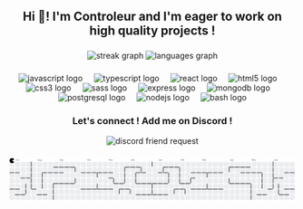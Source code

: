 <h2 align="center">Hi 👋! I'm Controleur and I'm eager to work on high quality projects !</h2>

###

<div align="center">
  <img src="https://streak-stats.demolab.com?user=controleur&locale=en&mode=daily&theme=dracula&hide_border=false&border_radius=5" height="150" alt="streak graph"  />
  <img src="https://github-readme-stats.vercel.app/api/top-langs?username=controleur&locale=en&hide_title=false&layout=compact&card_width=320&langs_count=5&theme=dracula&hide_border=false" height="150" alt="languages graph"  />
</div>

###

<div align="center">
  <img src="https://cdn.jsdelivr.net/gh/devicons/devicon/icons/javascript/javascript-original.svg" height="30" alt="javascript logo"  />
  <img width="12" />
  <img src="https://cdn.jsdelivr.net/gh/devicons/devicon/icons/typescript/typescript-original.svg" height="30" alt="typescript logo"  />
  <img width="12" />
  <img src="https://cdn.jsdelivr.net/gh/devicons/devicon/icons/react/react-original.svg" height="30" alt="react logo"  />
  <img width="12" />
  <img src="https://cdn.jsdelivr.net/gh/devicons/devicon/icons/html5/html5-original.svg" height="30" alt="html5 logo"  />
  <img width="12" />
  <img src="https://cdn.jsdelivr.net/gh/devicons/devicon/icons/css3/css3-original.svg" height="30" alt="css3 logo"  />
  <img width="12" />
  <img src="https://cdn.jsdelivr.net/gh/devicons/devicon/icons/sass/sass-original.svg" height="30" alt="sass logo"  />
  <img width="12" />
  <img src="https://cdn.jsdelivr.net/gh/devicons/devicon/icons/express/express-original.svg" height="30" alt="express logo"  />
  <img width="12" />
  <img src="https://cdn.jsdelivr.net/gh/devicons/devicon/icons/mongodb/mongodb-original.svg" height="30" alt="mongodb logo"  />
  <img width="12" />
  <img src="https://cdn.jsdelivr.net/gh/devicons/devicon/icons/postgresql/postgresql-original.svg" height="30" alt="postgresql logo"  />
  <img width="12" />
  <img src="https://cdn.jsdelivr.net/gh/devicons/devicon/icons/nodejs/nodejs-original.svg" height="30" alt="nodejs logo"  />
  <img width="12" />
  <img src="https://cdn.jsdelivr.net/gh/devicons/devicon/icons/bash/bash-original.svg" height="30" alt="bash logo"  />
</div>

###
<div align="center">
  <h3>Let's connect ! Add me on Discord !</h3>
    
  <picture align="center">
    <source media="(prefers-color-scheme: dark)" srcset="https://i.imgur.com/JWBDAVb.png">
    <source media="(prefers-color-scheme: light)" srcset="https://i.imgur.com/IfDAcYg.png">
    <img alt="discord friend request" src="https://i.imgur.com/JWBDAVb.png" width="500px">
  </picture>
</div>


###

<picture>
  <source media="(prefers-color-scheme: dark)" srcset="https://raw.githubusercontent.com/controleur/controleur/output/pacman-contribution-graph-dark.svg">
  <source media="(prefers-color-scheme: light)" srcset="https://raw.githubusercontent.com/controleur/controleur/output/pacman-contribution-graph.svg">
  <img alt="pacman contribution graph" src="https://raw.githubusercontent.com/controleur/controleur/output/pacman-contribution-graph.svg">
</picture>


###
